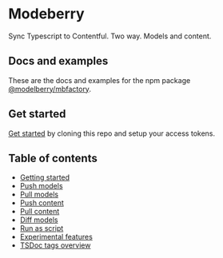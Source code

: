 # Modeberry

Sync Typescript to Contentful. Two way. Models and content.

## Docs and examples

These are the docs and examples for the npm package [@modelberry/mbfactory](https://www.npmjs.com/package/@modelberry/mbfactory).

## Get started

[Get started](./docs/getting-started.md) by cloning this repo and setup your
access tokens.

## Table of contents

- [Getting started](./docs/getting-started.md)
- [Push models](./docs/push-models.md)
- [Pull models](./docs/pull-models.md)
- [Push content](./docs/push-content.md)
- [Pull content](./docs/pull-content.md)
- [Diff models](./docs/diff-models.md)
- [Run as script](./docs/run-as-script.md)
- [Experimental features](./docs/experimental-features.md)
- [TSDoc tags overview](./docs/tsdocs-tags-overview.md)
